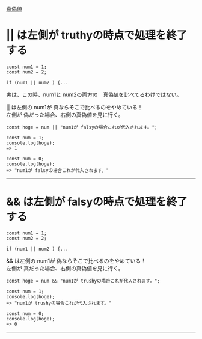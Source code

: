 [真偽値](https://github.com/Tarara33/TIL/blob/main/JavaScript/%E3%83%A1%E3%83%A2/JS%E3%81%AE%E7%9C%9F%E5%81%BD%E5%80%A4.md)

# || は左側が truthyの時点で処理を終了する
~~~
const num1 = 1;
const num2 = 2;

if (num1 || num2 ) {...
~~~
実は、この時、num1と num2の両方の　真偽値を比べてるわけではない。

|| は左側の num1が 真ならそこで比べるのをやめている！  
左側が 偽だった場合、右側の真偽値を見に行く。
~~~
const hoge = num || "num1が falsyの場合これが代入されます。";

const num = 1;
console.log(hoge);
=> 1

const num = 0;
console.log(hoge);
=> "num1が falsyの場合これが代入されます。"
~~~
***

# && は左側が falsyの時点で処理を終了する
~~~
const num1 = 1;
const num2 = 2;

if (num1 || num2 ) {...
~~~
&& は左側の num1が 偽ならそこで比べるのをやめている！  
左側が 真だった場合、右側の真偽値を見に行く。
~~~
const hoge = num && "num1が trushyの場合これが代入されます。";

const num = 1;
console.log(hoge);
=> "num1が trushyの場合これが代入されます。"

const num = 0;
console.log(hoge);
=> 0
~~~
***
